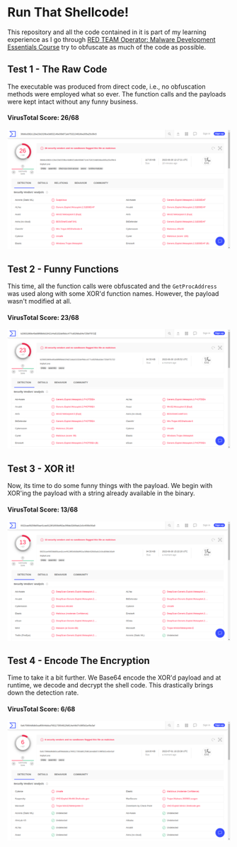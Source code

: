 # Run That Shellcode!

This repository and all the code contained in it is part of my learning experience as I go through [RED TEAM Operator: Malware Development Essentials Course](https://institute.sektor7.net/view/courses/red-team-operator-malware-development-essentials/) try to obfuscate as much of the code as possible.

## Test 1 - The Raw Code

The executable was produced from direct code, i.e., no obfuscation methods were employed what so ever. The function calls and the payloads were kept intact without any funny business.

#### VirusTotal Score: **26/68**

![](images/1.png)

## Test 2 - Funny Functions

This time, all the function calls were obfuscated and the `GetProcAddress` was used along with some XOR'd function names. However, the payload wasn't modified at all.

#### VirusTotal Score: **23/68**

![](images/2.png)

## Test 3 - XOR it!

Now, its time to do some funny things with the payload. We begin with XOR'ing the payload with a string already available in the binary.

#### VirusTotal Score: **13/68**

![](images/3.png)

## Test 4 - Encode The Encryption

Time to take it a bit further.  We Base64 encode the XOR'd payload and at runtime, we decode and decrypt the shell code. This drastically brings down the detection rate.

#### VirusTotal Score: **6/68**

![](images/4.png)
